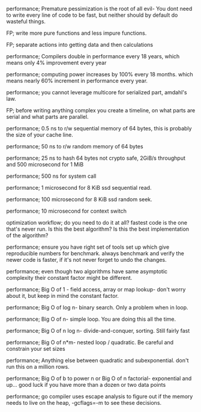 performance; Premature pessimization is the root of all evil- You dont need to write every line of code to be fast, but neither should by default do wasteful things.

FP; write more pure functions and less impure functions.

FP; separate actions into getting data and then calculations

performance; Compilers double in performance every 18 years, which means only 4% improvement every year

performance; computing power increases by 100% every 18 months. which means nearly 60% increment in performance every year.

performance; you cannot leverage multicore for serialized part, amdahl's law. 

FP; before writing anything complex you create a timeline, on what parts are serial and what parts are parallel. 

performance; 0.5 ns to r/w sequential memory of 64 bytes, this is probably the size of your cache line.

performance; 50 ns to r/w random memory of 64 bytes

performance; 25 ns to hash 64 bytes not crypto safe, 2GiB/s throughput and 500 microsecond for 1 MiB

performance; 500 ns for system call 

performance; 1 microsecond for 8 KiB ssd sequential read.

performance; 100 microsecond for 8 KiB ssd random seek.

performance; 10 microsecond for context switch

optimization workflow; do you need to do it at all? fastest code is the one that's never run. Is this the best algorithm? Is this the best implementation of the algorithm?

performance; ensure you have right set of tools set up which give reproducible numbers for benchmark. always benchmark and verify the newer code is faster, if it's not never forget to undo the changes.

performance; even though two algorithms have same asymptotic complexity their constant factor might be different.

performance; Big O of 1 - field access, array or map lookup- don't worry about it, but keep in mind the constant factor.

performance; Big O of log n- binary search. Only a problem when in loop.

performance; Big O of n- simple loop. You are doing this all the time.

performance; Big O of n log n- divide-and-conquer, sorting. Still fairly fast

performance; Big O of n*m- nested loop / quadratic. Be careful and constrain your set sizes

performance; Anything else between quadratic and subexponential. don't run this on a million rows.

performance; Big O of b to power n or Big O of n factorial- exponential and up... good luck if you have more than a dozen or two data points

performance; go compiler uses escape analysis to figure out if the memory needs to live on the heap, -gcflags=-m to see these decisions.

